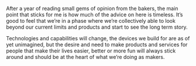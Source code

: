 

After a year of reading small gems of opinion from the bakers, the main point that sticks for me is how much
of the advice on here is timeless. It’s good to feel that we’re in a phase where we’re
collectively able to look beyond our current limits and products and start to see the long term story.

Technologies and capabilities will change, the devices we build for are as of yet unimagined, but the desire
and need to make products and services for people that make their lives easier, better or more fun will always
stick around and should be at the heart of what we’re doing as makers.